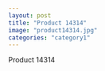 ```yaml
---
layout: post
title: "Product 14314"
image: "product14314.jpg"
categories: "category1"
---
```

Product 14314
